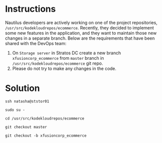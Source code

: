 # Instructions

Nautilus developers are actively working on one of the project repositories, `/usr/src/kodekloudrepos/ecommerce`. Recently, they decided to implement some new features in the application, and they want to maintain those new changes in a separate branch. Below are the requirements that have been shared with the DevOps team:

1. On `Storage server` in Stratos DC create a new branch `xfusioncorp_ecommerce` from `master` branch in `/usr/src/kodekloudrepos/ecommerce` git repo. 
2. Please do not try to make any changes in the code.

# Solution

`ssh natasha@ststor01`

`sudo su -`

`cd /usr/src/kodekloudrepos/ecommerce`

`git checkout master`

`git checkout -b xfusioncorp_ecommerce`
